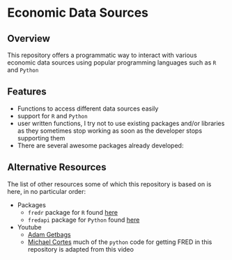 # Economic Data Sources

## Overview

This repository offers a programmatic way to interact with various economic data sources using popular programming languages such as `R` and `Python`

## Features

- Functions to access different data sources easily
- support for `R` and `Python`
- user written functions, I try not to use existing packages and/or libraries as they sometimes stop working as soon as the developer stops supporting them
- There are several awesome packages already developed:

## Alternative Resources

The list of other resources some of which this repository is based on is here, in no particular order:

- Packages
  - `fredr` package for `R` found [here](https://cran.r-project.org/web/packages/fredr/vignettes/fredr.html)
  - `fredapi` package for `Python` found [here](https://pypi.org/project/fredapi/)
- Youtube
  - [Adam Getbags](https://youtu.be/M_jswxN3iwI?si=RTXUkcywrLjxFD8P)
  - [Michael Cortes](https://youtu.be/RW-Y1Sqvj6g?si=AX-yan8zYV01WzNu) much of the `python` code for getting FRED in this repository is adapted from this video
